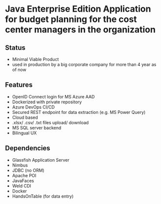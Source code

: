 # Java Enterprise Edition Application for budget planning for the cost center managers in the organization

## Status
- Minimal Viable Product
- used in production by a big corporate company for more than 4 year as of now

## Features
- OpenID Connect login for MS Azure AAD
- Dockerized with private repository
- Azure DevOps CI/CD
- Secured REST endpoint for data extraction (e.g. MS Power Query)
- Cloud based
- .xlsx/ .csv/ .txt files upload/ download
- MS SQL server backend
- Bilingual UX

## Dependencies
- Glassfish Application Server
- Nimbus
- JDBC (no ORM)
- Apache POI
- JavaFaces
- Weld CDI
- Docker
- HandsOnTable (for data entry)